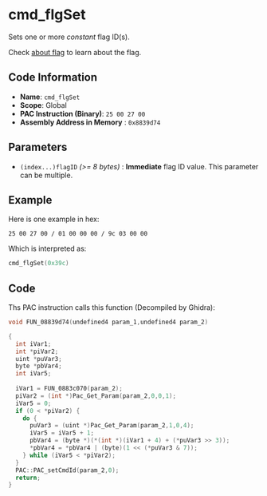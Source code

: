 # cmd_flgSet

Sets one or more *constant* flag ID(s).

Check [about flag](./guide/about-flag.md) to learn about the flag.

## Code Information

- **Name**: `cmd_flgSet`
- **Scope**: Global
- **PAC Instruction (Binary)**: `25 00 27 00`
- **Assembly Address in Memory** : `0x8839d74`

## Parameters

- `(index...)flagID` *(>= 8 bytes)* : **Immediate** flag ID value. This parameter can be multiple.

## Example

Here is one example in hex:

```25 00 27 00 / 01 00 00 00 / 9c 03 00 00```

Which is interpreted as:

```c
cmd_flgSet(0x39c)
```

## Code

Ths PAC instruction calls this function (Decompiled by Ghidra):

```c
void FUN_08839d74(undefined4 param_1,undefined4 param_2)

{
  int iVar1;
  int *piVar2;
  uint *puVar3;
  byte *pbVar4;
  int iVar5;
  
  iVar1 = FUN_0883c070(param_2);
  piVar2 = (int *)Pac_Get_Param(param_2,0,0,1);
  iVar5 = 0;
  if (0 < *piVar2) {
    do {
      puVar3 = (uint *)Pac_Get_Param(param_2,1,0,4);
      iVar5 = iVar5 + 1;
      pbVar4 = (byte *)(*(int *)(iVar1 + 4) + (*puVar3 >> 3));
      *pbVar4 = *pbVar4 | (byte)(1 << (*puVar3 & 7));
    } while (iVar5 < *piVar2);
  }
  PAC::PAC_setCmdId(param_2,0);
  return;
}
```
